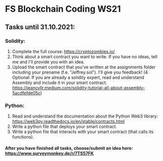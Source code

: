 # FS Blockchain Coding WS21

## Tasks until 31.10.2021:

### Solidity:
1. Complete the full course: https://cryptozombies.io/
2. Think about a smart contract you want to write. If you have no ideas, tell me and I'll provide you with an idea.
3. Upload the smart contract that you've written at the assignments folder including your prename (f.e. "Jeffrey.sol"). I'll give you feedback!
(4. Optional: If you are already a solidity expert, read and understand Assembly and include it in your smart contract: https://jeancvllr.medium.com/solidity-tutorial-all-about-assembly-5acdfefde05c)

### Python:
1. Read and understand the documentation about the Python Web3 library: https://web3py.readthedocs.io/en/stable/contracts.html
2. Write a python file that deploys your smart contract.
3. Write a python file that interacts with your smart contract (that calls its functions).

#### After you have finished all tasks, choose/submit an idea here: https://www.surveymonkey.de/r/7TS57FK
